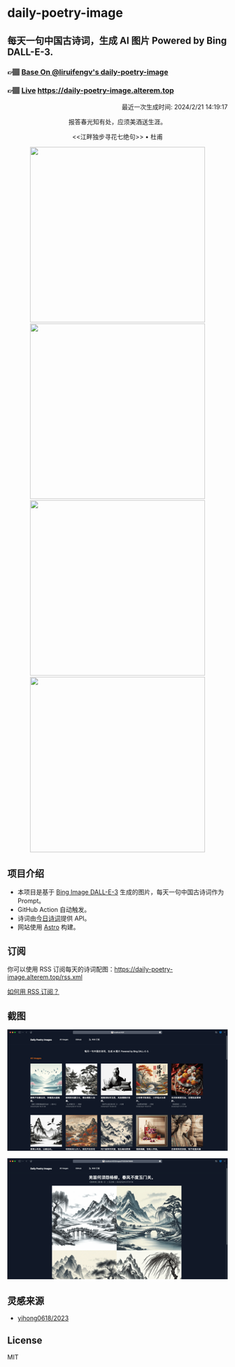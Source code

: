 
# daily-poetry-image

## 每天一句中国古诗词，生成 AI 图片 Powered by Bing DALL-E-3.

### 👉🏽 [Base On @liruifengv's daily-poetry-image](https://github.com/liruifengv/daily-poetry-image)

### 👉🏽 [Live](https://daily-poetry-image.alterem.top/) https://daily-poetry-image.alterem.top

<p align="right">
  最近一次生成时间: 2024/2/21 14:19:17
</p>
<p align="center">
报答春光知有处，应须美酒送生涯。
</p>
<p align="center">
<<江畔独步寻花七绝句>> • 杜甫
</p>
<p align="center">
<img src="https://tse1.mm.bing.net/th/id/OIG1.Fc6Sys9aCcQe5ER7gjNd" height="400" width="400" />
<img src="https://tse1.mm.bing.net/th/id/OIG1.vnbgLO8LdzOlRlg8FeYZ" height="400" width="400" />
<img src="https://tse1.mm.bing.net/th/id/OIG1.qIvpgdMrnQL9dY30uCs7" height="400" width="400" />
<img src="https://tse3.mm.bing.net/th/id/OIG1.hemqYG8YX_grRqRO829c" height="400" width="400" />
</p>

## 项目介绍

-   本项目是基于 [Bing Image DALL-E-3](https://www.bing.com/images/create) 生成的图片，每天一句中国古诗词作为 Prompt。
-   GitHub Action 自动触发。
-   诗词由[今日诗词](https://www.jinrishici.com/)提供 API。
-   网站使用 [Astro](https://astro.build) 构建。

## 订阅

你可以使用 RSS 订阅每天的诗词配图：https://daily-poetry-image.alterem.top/rss.xml

[如何用 RSS 订阅？](https://zhuanlan.zhihu.com/p/55026716)

## 截图

![图片列表](./screenshots/Snipaste_2023-12-28_21-00-26.png)

![图片详情](./screenshots/Snipaste_2023-12-28_21-00-53.png)

## 灵感来源

-   [yihong0618/2023](https://github.com/yihong0618/2023)

## License

MIT
